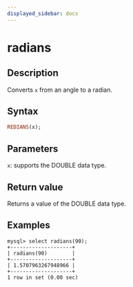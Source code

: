 ```yaml
---
displayed_sidebar: docs
---
```


# radians

## Description

Converts `x` from an angle to a radian.

## Syntax

```Haskell
REDIANS(x);
```

## Parameters

`x`: supports the DOUBLE data type.

## Return value

Returns a value of the DOUBLE data type.

## Examples

```Plain
mysql> select radians(90);
+--------------------+
| radians(90)        |
+--------------------+
| 1.5707963267948966 |
+--------------------+
1 row in set (0.00 sec)
```
